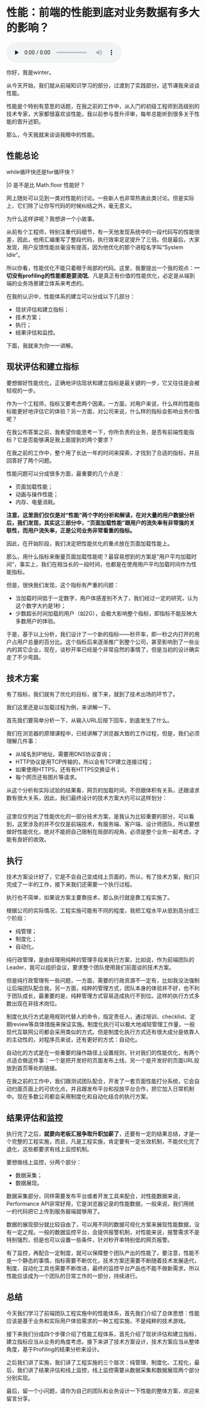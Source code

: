 # 性能：前端的性能到底对业务数据有多大的影响？

<audio id="audio" title="性能：前端的性能到底对业务数据有多大的影响？" controls="" preload="none"><source id="mp3" src="https://static001.geekbang.org/resource/audio/12/45/1217bbbc08dab2354507c136a28f7545.mp3"></audio>

你好，我是winter。

从今天开始，我们就从前端知识学习的部分，过渡到了实践部分。这节课我来谈谈性能。

性能是个特别有意思的话题，在我之前的工作中，从入门的初级工程师到高级别的技术专家，大家都很喜欢谈性能，我以前参与晋升评审，每年总能听到很多关于性能的晋升述职。

那么，今天我就来谈谈我眼中的性能。

## 性能总论

> 
while循环快还是for循环快？


> 
|0 是不是比 Math.floor 性能好？


网上随处可以见到一类对性能的讨论。一些新人也非常热衷此类讨论。但是实际上，它们除了让你写代码的时候纠结之外，毫无意义。

为什么这样讲呢？我想讲一个小故事。

从前有个工程师，特别注重代码细节，有一天他发现系统中的一段代码写的性能很差，因此，他用汇编重写了整段代码，执行效率足足提升了三倍。但是最后，大家发现，用户反馈性能丝毫没有提高，因为他优化的那个进程名字叫“System Idle”。

所以你看，性能优化不能只着眼于局部的代码。这里，我要提出一个我的观点：**一切没有profiling的性能都是耍流氓**。凡是真正有价值的性能优化，必定是从端到端的业务场景建立体系来考虑的。

在我的认识中，性能体系的建立可以分成以下几部分：

- 现状评估和建立指标；
- 技术方案；
- 执行；
- 结果评估和监控。

下面，我就来为你一一讲解。

## 现状评估和建立指标

要想做好性能优化，正确地评估现状和建立指标是最关键的一步，它又往往是会被轻视的一步。

作为一个工程师，指标又要考虑两个因素。一方面，对用户来说，什么样的性能指标能更好地评估它的体验？另一方面，对公司来说，什么样的指标会影响业务价值呢？

在我公布答案之前，我希望你能思考一下，你所负责的业务，是否有前端性能指标？它是否能够满足我上面提到的两个要求？

在我之前的工作中，整个用了长达一年的时间来探索，才找到了合适的指标，并且回答好了两个问题。

性能问题可以分成很多方面，最重要的几个点是：

- 页面加载性能；
- 动画与操作性能；
- 内存、电量消耗。

**注意，这里我们仅仅是对“性能”两个字的分析和解读，在对大量的用户数据分析后，我们发现，其实这三部分中，“页面加载性能”跟用户的流失率有非常强的关联性，而用户流失率，正是公司业务非常看重的指标。**

因此，在开始阶段，我们决定把性能优化的重点放在页面加载性能上。

那么，用什么指标来衡量页面加载性能呢？最容易想到的方案是“用户平均加载时间”，事实上，我们在相当长的一段时间，也都是在使用用户平均加载时间作为性能指标。

但是，很快我们发现，这个指标有严重的问题：

- 当加载时间低于一定数字，用户体感差别不大了，我们经过一定的研究，认为这个数字大约是1秒；
- 少数超长时间加载的用户（如2G），会极大影响整个指标，即指标不能反映大多数用户的体验。

于是，基于以上分析，我们设计了一个新的指标——秒开率，即一秒之内打开的用户占用户总量的百分比。这个指标后来逐渐推广到整个公司，甚至影响到了一些业内的其它企业，现在，谈秒开率已经是个非常自然的事情了，但是当初的设计确实走了不少弯路。

## 技术方案

有了指标，我们就有了优化的目标，接下来，就到了技术出场的环节了。

我们这里还是以加载过程为例，来讲解一下。

首先我们要简单分析一下，从输入URL后按下回车，到底发生了什么。

我们在浏览器的原理课程中，已经讲解了浏览器大致的工作过程，但是，我们必须理解几件事：

- 从域名到IP地址，需要用DNS协议查询；
- HTTP协议是用TCP传输的，所以会有TCP建立连接过程；
- 如果使用HTTPS，还有有HTTPS交换证书；
- 每个网页还有图片等请求。

从这个分析和实际试验的结果看，网页的加载时间，不但跟体积有关系，还跟请求数有很大关系，因此，我们最终设计的技术方案大约可以这样划分：

<img src="https://static001.geekbang.org/resource/image/6b/f2/6b5051c452af8c3db5fbb8ba6b9e34f2.jpg" alt="">

这里仅仅列出了性能优化的一部分技术方案，是我认为比较重要的部分，可以看到，这里涉及的并不仅仅是前端技术，有服务端、客户端、设计师团队，所以要想做好性能优化，绝对不能把自己限制在局部的视角，必须是整个业务一起考虑，才能有良好的收效。

## 执行

技术方案设计好了，它是不会自己变成线上页面的，所以，有了技术方案，我们只完成了一半的工作，接下来我们还需要一个执行过程。

执行也不简单，如果说方案主要靠技术，那么执行就是靠工程实施了。

根据公司的实际情况，工程实施可能有不同的程度，我把工程水平从低到高分成三个阶段：

- 纯管理；
- 制度化；
- 自动化。

纯行政管理，是由经理用纯粹的管理手段来执行方案，比如说，作为前端团队的Leader，我可以组织会议，要求整个团队使用我们前面谈的技术方案。

但是纯行政管理有一些问题，一方面，需要的行政资源不一定有，比如我没法强制让后端团队配合我，另一方面，纯粹的管理方式，团队本身的体验并不好，也不利于团队成长，最重要的是，纯粹管理方式容易造成执行不到位。这样的执行方式多数出现在非技术岗位。

制度化执行方式是用规则代替人的命令，指定责任人，通过培训、checklist、定期review等具体措施来保证实施。制度化执行可以极大地减轻管理工作量，一般现代互联网公司都会采用类似的方式。但是制度化执行方式还有很大成分是依靠人的主动性的，对程序员来说，还有更好的方式：自动化。

自动化的方式是在一些重要的操作路径上设置规则，针对我们的性能优化，有两个点适合做这件事：一个是把开发好的页面发布上线，另一个是开发好的页面URL投放到首页等处的链接。

在我之前的工作中，我们跟测试团队配合，开发了一套页面性能打分系统，它会自动扫面页面上的可优化点，并且跟发布平台和投放平台合作，把它加入日常机制中。现在多数公司都会采用制度化和自动化结合的执行方案。

## 结果评估和监控

执行完了之后，**就要向老板汇报争取升职加薪了**，还要有一定的结果总结，才是一个完整的工程实施，而且，凡是工程实施，肯定要有一定长效机制，不能优化完了退化，这些都要求有线上监控机制。

要想做线上监控，分两个部分：

- 数据采集；
- 数据展现。

数据采集部分，同样需要发布平台或者开发工具来配合，对性能数据来说，Performance API非常好用，它是浏览器记录的性能数据，一般来说，我们用统一的代码把它上传到服务器端就够用了。

数据的展现部分就比较自由了，可以用不同的数据可视化方案来展现性能数据，没有一定之规。一般的数据监控平台，会提供报警机制，对性能来说，报警需求不是特别强烈，但是也可以设置一些条件，针对秒开率特别低的网页报警。

有了监控，再配合一定制度，就可以保障整个团队产出的性能了，要注意，性能不是一个静态的事情，指标需要不断优化，技术方案还需要不断随着技术发展迭代，制度、自动化工具也需要不断改进，最终的监控平台产品也不能不做新需求，所以性能应该成为一个团队的日常工作的一部分，持续进行。

## 总结

今天我们学习了前端团队工程实施中的性能体系，首先我们介绍了总体思想：性能应该是基于业务和实际用户体验需求的一种工程实施，不是纯粹的技术游戏。

接下来我们分成四个步骤介绍了性能工程体系，首先介绍了现状评估和建立指标，建立指标应当从业务的角度考虑，接下来讲了技术方案设计，技术方案应当从整体角度，基于Profiling的结果分析来设计。

之后我们讲了实施，我们讲了工程实施的三个层次：纯管理、制度化、工程化，最后，我们讲了结果评估和线上监控，线上监控需要从数据采集和数据展现两个部分分别实现。

最后，留一个小问题，请你为自己的团队和业务设计一下性能的整体方案，欢迎来留言分享。


